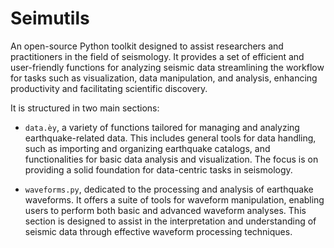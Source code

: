 # Seimutils
An open-source Python toolkit designed to assist researchers and practitioners in the field of seismology. It provides a set of efficient and user-friendly functions for analyzing seismic data streamlining the workflow for tasks such as visualization, data manipulation, and analysis, enhancing productivity and facilitating scientific discovery.

It is structured in two main sections:
- `data.èy`, a variety of functions tailored for managing and analyzing earthquake-related data. This includes general tools for data handling, such as importing and organizing earthquake catalogs, and functionalities for basic data analysis and visualization. The focus is on providing a solid foundation for data-centric tasks in seismology.

- `waveforms.py`, dedicated to the processing and analysis of earthquake waveforms. It offers a suite of tools for waveform manipulation, enabling users to perform both basic and advanced waveform analyses. This section is designed to assist in the interpretation and understanding of seismic data through effective waveform processing techniques.
